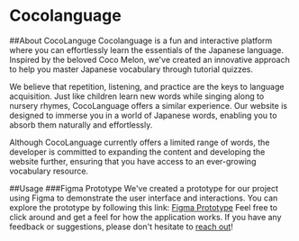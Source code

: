 # Cocolanguage

##About CocoLanguge
Cocolanguage is a  fun and interactive platform where you can effortlessly learn the essentials of the Japanese language. Inspired by the beloved Coco Melon, we've created an innovative approach to help you master Japanese vocabulary through tutorial quizzes.

We believe that repetition, listening, and practice are the keys to language acquisition. Just like children learn new words while singing along to nursery rhymes, CocoLanguage offers a similar experience. Our website is designed to immerse you in a world of Japanese words, enabling you to absorb them naturally and effortlessly.

Although CocoLanguage currently offers a limited range of words, the developer is committed to expanding the content and developing the website further, ensuring that you have access to an ever-growing vocabulary resource.

##Usage
###Figma Prototype
We've created a prototype for our project using Figma to demonstrate the user interface and interactions. You can explore the prototype by following this link: [Figma Prototype](https://www.figma.com/file/7IMwIYTQmUtfQDATraSouq/Cocolanguage?type=design&node-id=8%3A51&mode=design&t=WdzPx44qVYkvStkR-1)
Feel free to click around and get a feel for how the application works. If you have any feedback or suggestions, please don't hesitate to [reach out](mailto:lalaineperez413@gmail.com)! 
